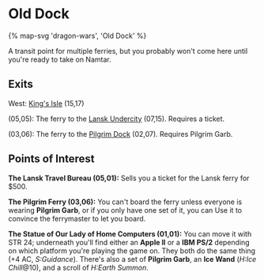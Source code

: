 # Old Dock

{% map-svg 'dragon-wars', 'Old Dock' %}

A transit point for multiple ferries, but you probably won't come here until you're ready to take on Namtar.

## Exits

West: [King's Isle](/dragon-wars/maps/dilmun) (15,17)

(05,05): The ferry to the [Lansk Undercity](/dragon-wars/maps/lansk-undercity) (07,15). Requires a ticket.

(03,06): The ferry to the [Pilgrim Dock](/dragon-wars/maps/pilgrim-dock) (02,07). Requires Pilgrim Garb.

## Points of Interest

**The Lansk Travel Bureau (05,01):** Sells you a ticket for the Lansk ferry for $500.

**The Pilgrim Ferry (03,06):** You can't board the ferry unless everyone is wearing **Pilgrim Garb**, or if you only have one set of it, you can Use it to convince the ferrymaster to let you board.

**The Statue of Our Lady of Home Computers (01,01):** You can move it with STR 24; underneath you'll find either an **Apple II** or a **IBM PS/2** depending on which platform you're playing the game on. They both do the same thing (+4 AC, *S:Guidance*). There's also a set of **Pilgrim Garb**, an **Ice Wand** (*H:Ice Chill*@10), and a scroll of *H:Earth Summon*.
